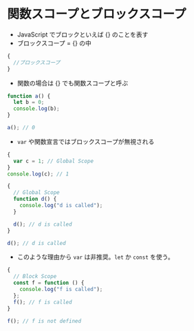 # 関数スコープとブロックスコープ

- JavaScript でブロックといえば {} のことを表す
- ブロックスコープ = {} の中

```javascript
{
  //ブロックスコープ
}
```

- 関数の場合は {} でも関数スコープと呼ぶ

```javascript
function a() {
  let b = 0;
  console.log(b);
}

a(); // 0
```

- `var` や関数宣言ではブロックスコープが無視される

```javascript
{
  var c = 1; // Global Scope
}
console.log(c); // 1
```

```javascript
{
  // Global Scope
  function d() {
    console.log("d is called");
  }

  d(); // d is called
}

d(); // d is called
```

- このような理由から `var` は非推奨。`let` か `const` を使う。

```javascript
{
  // Block Scope
  const f = function () {
    console.log("f is called");
  };
  f(); // f is called
}

f(); // f is not defined
```
